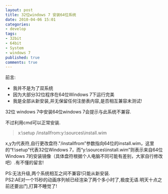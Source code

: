 ```yaml
---
layout: post
title: 32位windows 7 安装64位系统
date: 2010-04-06 15:01
categories:
- develop
tags:
- 32bit
- 64bit
- System
- windows 7
published: true
comments: true
---
```

<p>前言:
<ul>
	<li>我并不是为了双系统</li>
	<li>因为大部分32位程序在64位Windows 7下运行完美</li>
	<li>我是全部从新安装,并无保留任何注册表内容,是否相互兼容未测试!</li>
</ul>
32位 windows 7中安装64位windows 7会提示与此系统不兼容.</p>

<p>不过利用cmd可以正常安装.
<blockquote>x:\setup /installfrom:y:\sources\install.wim</blockquote></p>

<p>x,y为代表符,自行更改盘符."/installfrom”参数指向64位的install.wim，这里的“f:\setup”代表32位Windows 7，而“y:\sources\install.wim”则表示来自64位Windows 7的安装镜像（具体盘符根据个人电脑不同可能有差别，大家自行修改吧）.有不懂的留言!</p>

<p>PS:无法升级,两个系统相互之间不兼容!只能从新安装.<br />
PS2:AE对一个15秒的动画序列帧已经渲染了两个多小时了,极度无语.明天十点之前还要出门,打算不睡觉了!</p>
